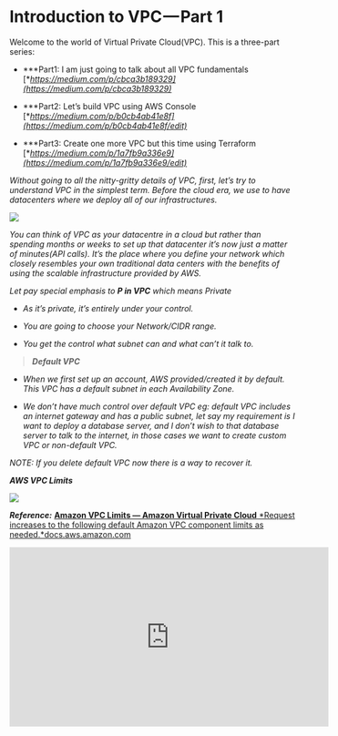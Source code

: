 
# Introduction to VPC — Part 1

Welcome to the world of Virtual Private Cloud(VPC). This is a three-part series:

* ***Part1: I am just going to talk about all VPC fundamentals [**https://medium.com/p/cbca3b189329](https://medium.com/p/cbca3b189329)*

* ***Part2: Let’s build VPC using AWS Console [**https://medium.com/p/b0cb4ab41e8f](https://medium.com/p/b0cb4ab41e8f/edit)*

* ***Part3: Create one more VPC but this time using Terraform [**https://medium.com/p/1a7fb9a336e9](https://medium.com/p/1a7fb9a336e9/edit)*

*Without going to all the nitty-gritty details of VPC, first, let’s try to understand VPC in the simplest term. Before the cloud era, we use to have datacenters where we deploy all of our infrastructures.*

![](https://cdn-images-1.medium.com/max/2000/0*riYnQrOA97UKOOf9)

*You can think of VPC as your datacentre in a cloud but rather than spending months or weeks to set up that datacenter it’s now just a matter of minutes(API calls). It’s the place where you define your network which closely resembles your own traditional data centers with the benefits of using the scalable infrastructure provided by AWS.*

*Let pay special emphasis to **P in VPC** which means Private*

* *As it’s private, it’s entirely under your control.*

* *You are going to choose your Network/CIDR range.*

* *You get the control what subnet can and what can’t it talk to.*
> ***Default VPC***

* *When we first set up an account, AWS provided/created it by default. This VPC has a default subnet in each Availability Zone.*

* *We don’t have much control over default VPC eg: default VPC includes an internet gateway and has a public subnet, let say my requirement is I want to deploy a database server, and I don’t wish to that database server to talk to the internet, in those cases we want to create custom VPC or non-default VPC.*

*NOTE: If you delete default VPC now there is a way to recover it.*

***AWS VPC Limits***

![](https://cdn-images-1.medium.com/max/3232/1*D43zNbdwJ4lycOTGZoGlvg.png)

***Reference:***
[**Amazon VPC Limits — Amazon Virtual Private Cloud**
*Request increases to the following default Amazon VPC component limits as needed.*docs.aws.amazon.com](https://docs.aws.amazon.com/vpc/latest/userguide/amazon-vpc-limits.html)

<center><iframe width="560" height="315" src="https://www.youtube.com/embed/2kWpSjrln-I" frameborder="0" allowfullscreen></iframe></center>
